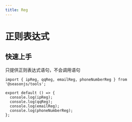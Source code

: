 ```yaml
---
title: Reg
---
```


# 正则表达式

## 快速上手

只提供正则表达式语句，不会调用语句

```tsx | pure
import { ipReg, qqReg, emailReg, phoneNumberReg } from '@seasonjs/tools';

export default () => {
  console.log(ipReg);
  console.log(qqReg);
  console.log(emailReg);
  console.log(phoneNumberReg);
};
```
